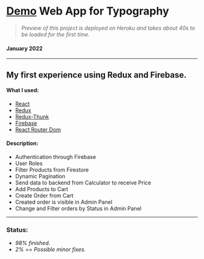 # [Demo](https://demo-typography-web.herokuapp.com/#/) Web App for Typography #
>_Preview of this project is deployed on Heroku and takes about 40s to be loaded for the first time._
#### January 2022 ####
---
## My first experience using Redux and Firebase. ##
#### What I used: ####
- [React](https://reactjs.org/)
- [Redux](https://redux.js.org/)
- [Redux-Thunk](https://www.npmjs.com/package/redux-thunk)
- [Firebase](https://firebase.google.com/)
- [React Router Dom](https://www.npmjs.com/package/react-router-dom/v/5.3.0)

#### Description: ####
- Authentication through Firebase
- User Roles
- Filter Products from Firestore
- Dynamic Pagination
- Send data to backend from Calculator to receive Price
- Add Products to Cart
- Create Order from Cart
- Created order is visible in Admin Panel
- Change and Filter orders by Status in Admin Panel

---
### Status: ####
- _98% finished._
- _2%_ == _Possible minor fixes._
